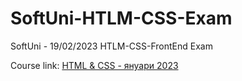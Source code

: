 # SoftUni-HTLM-CSS-Exam
SoftUni - 19/02/2023 HTLM-CSS-FrontEnd Exam

Course link: [HTML & CSS - януари 2023 ](https://softuni.bg/trainings/3975/html-and-css-january-2023)
